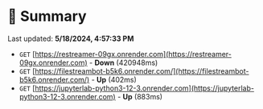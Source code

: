 # 📖 Summary
Last updated: **5/18/2024, 4:57:33 PM**

- `GET` [https://restreamer-09gx.onrender.com](https://restreamer-09gx.onrender.com) - **Down** (420948ms)
- `GET` [https://filestreambot-b5k6.onrender.com/](https://filestreambot-b5k6.onrender.com/) - **Up** (402ms)
- `GET` [https://jupyterlab-python3-12-3.onrender.com](https://jupyterlab-python3-12-3.onrender.com) - **Up** (883ms)

